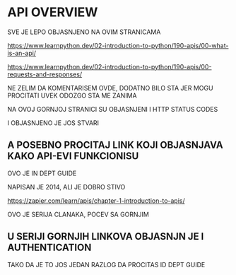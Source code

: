 # API OVERVIEW

SVE JE LEPO OBJASNJENO NA OVIM STRANICAMA

<https://www.learnpython.dev/02-introduction-to-python/190-apis/00-what-is-an-api/>

<https://www.learnpython.dev/02-introduction-to-python/190-apis/00-requests-and-responses/>

NE ZELIM DA KOMENTARISEM OVDE, DODATNO BILO STA JER MOGU PROCITATI UVEK ODOZGO STA ME ZANIMA

NA OVOJ GORNJOJ STRANICI SU OBJASNJENI I HTTP STATUS CODES

I OBJASNJENO JE JOS STVARI

## A POSEBNO PROCITAJ LINK KOJI OBJASNJAVA KAKO API-EVI FUNKCIONISU

OVO JE IN DEPT GUIDE

NAPISAN JE 2014, ALI JE DOBRO STIVO

<https://zapier.com/learn/apis/chapter-1-introduction-to-apis/>

OVO JE SERIJA CLANAKA, POCEV SA GORNJIM

## U SERIJI GORNJIH LINKOVA OBJASNJN JE I AUTHENTICATION

TAKO DA JE TO JOS JEDAN RAZLOG DA PROCITAS ID DEPT GUIDE